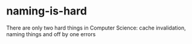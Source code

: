 # naming-is-hard
There are only two hard things in Computer Science: cache invalidation, naming things and off by one errors
